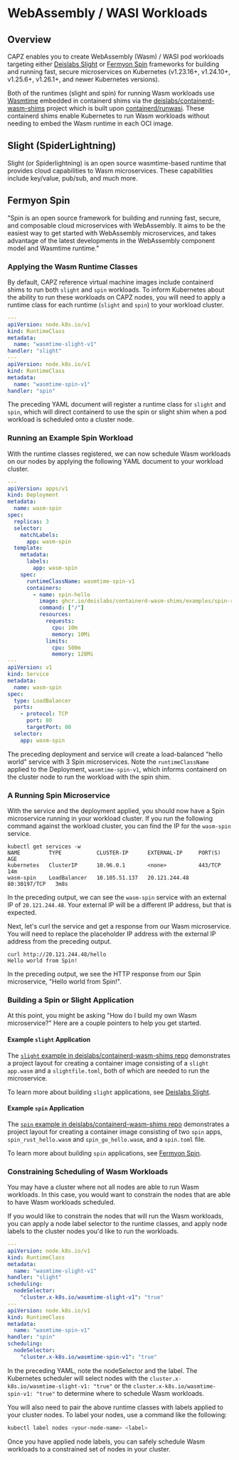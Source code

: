 # WebAssembly / WASI Workloads

## Overview

CAPZ enables you to create WebAssembly (Wasm) / WASI pod workloads targeting either [Deislabs Slight](https://github.com/deislabs/spiderlightning) or [Fermyon Spin](https://github.com/fermyon/spin) frameworks for building and running fast, secure microservices on Kubernetes (v1.23.16+, v1.24.10+, v1.25.6+, v1.26.1+, and newer Kubernetes versions).

Both of the runtimes (slight and spin) for running Wasm workloads use [Wasmtime](https://wasmtime.dev) embedded in containerd shims via the [deislabs/containerd-wasm-shims](https://github.com/deislabs/containerd-wasm-shims) project which is built upon [containerd/runwasi](https://github.com/containerd/runwasi). These containerd shims enable Kubernetes to run Wasm workloads without needing to embed the Wasm runtime in each OCI image. 

## Slight (SpiderLightning)
Slight (or Spiderlightning) is an open source wasmtime-based runtime that provides cloud capabilities to Wasm microservices. These capabilities include key/value, pub/sub, and much more.

## Fermyon Spin
"Spin is an open source framework for building and running fast, secure, and composable cloud microservices with WebAssembly. It aims to be the easiest way to get started with WebAssembly microservices, and takes advantage of the latest developments in the WebAssembly component model and Wasmtime runtime."

### Applying the Wasm Runtime Classes
By default, CAPZ reference virtual machine images include containerd shims to run both `slight` and `spin` workloads. To inform Kubernetes about the ability to run these workloads on CAPZ nodes, you will need to apply a runtime class for each runtime (`slight` and `spin`) to your workload cluster.

```yaml
---
apiVersion: node.k8s.io/v1
kind: RuntimeClass
metadata:
  name: "wasmtime-slight-v1"
handler: "slight"
---
apiVersion: node.k8s.io/v1
kind: RuntimeClass
metadata:
  name: "wasmtime-spin-v1"
handler: "spin"
```

The preceding YAML document will register a runtime class for `slight` and `spin`, which will direct containerd to use the spin or slight shim when a pod workload is scheduled onto a cluster node.

### Running an Example Spin Workload
With the runtime classes registered, we can now schedule Wasm workloads on our nodes by applying the following YAML document to your workload cluster.

```yaml
---
apiVersion: apps/v1
kind: Deployment
metadata:
  name: wasm-spin
spec:
  replicas: 3
  selector:
    matchLabels:
      app: wasm-spin
  template:
    metadata:
      labels:
        app: wasm-spin
    spec:
      runtimeClassName: wasmtime-spin-v1
      containers:
        - name: spin-hello
          image: ghcr.io/deislabs/containerd-wasm-shims/examples/spin-rust-hello:latest
          command: ["/"]
          resources:
            requests:
              cpu: 10m
              memory: 10Mi
            limits:
              cpu: 500m
              memory: 128Mi
---
apiVersion: v1
kind: Service
metadata:
  name: wasm-spin
spec:
  type: LoadBalancer
  ports:
    - protocol: TCP
      port: 80
      targetPort: 80
  selector:
    app: wasm-spin
```

The preceding deployment and service will create a load-balanced "hello world" service with 3 Spin microservices. Note the `runtimeClassName` applied to the Deployment, `wasmtime-spin-v1`, which informs containerd on the cluster node to run the workload with the spin shim.

### A Running Spin Microservice
With the service and the deployment applied, you should now have a Spin microservice running in your workload cluster. If you run the following command against the workload cluster, you can find the IP for the `wasm-spin` service.

```shell
kubectl get services -w
NAME         TYPE           CLUSTER-IP      EXTERNAL-IP     PORT(S)        AGE
kubernetes   ClusterIP      10.96.0.1       <none>          443/TCP        14m
wasm-spin    LoadBalancer   10.105.51.137   20.121.244.48   80:30197/TCP   3m8s
```

In the preceding output, we can see the `wasm-spin` service with an external IP of `20.121.244.48`. Your external IP will be a different IP address, but that is expected.

Next, let's curl the service and get a response from our Wasm microservice. You will need to replace the placeholder IP address with the external IP address from the preceding output.

```shell
curl http://20.121.244.48/hello
Hello world from Spin!
```

In the preceding output, we see the HTTP response from our Spin microservice, "Hello world from Spin!".

### Building a Spin or Slight Application
At this point, you might be asking "How do I build my own Wasm microservice?" Here are a couple pointers to help you get started.

#### Example `slight` Application
The [`slight` example in deislabs/containerd-wasm-shims repo](https://github.com/deislabs/containerd-wasm-shims/tree/ad323c4e773633630706cf1d354293dec90e61e6/images/slight) demonstrates a project layout for creating a container image consisting of a `slight` `app.wasm` and a `slightfile.toml`, both of which are needed to run the microservice.

To learn more about building `slight` applications, see [Deislabs Slight](https://github.com/deislabs/spiderlightning).

#### Example `spin` Application
The [`spin` example in deislabs/containerd-wasm-shims repo](https://github.com/deislabs/containerd-wasm-shims/tree/ad323c4e773633630706cf1d354293dec90e61e6/images/spin) demonstrates a project layout for creating a container image consisting of two `spin` apps, `spin_rust_hello.wasm` and `spin_go_hello.wasm`, and a `spin.toml` file.

To learn more about building `spin` applications, see [Fermyon Spin](https://github.com/fermyon/spin).

### Constraining Scheduling of Wasm Workloads
You may have a cluster where not all nodes are able to run Wasm workloads. In this case, you would want to constrain the nodes that are able to have Wasm workloads scheduled. 

If you would like to constrain the nodes that will run the Wasm workloads, you can apply a node label selector to the runtime classes, and apply node labels to the cluster nodes you'd like to run the workloads.

```yaml
---
apiVersion: node.k8s.io/v1
kind: RuntimeClass
metadata:
  name: "wasmtime-slight-v1"
handler: "slight"
scheduling:
  nodeSelector:
    "cluster.x-k8s.io/wasmtime-slight-v1": "true"
---
apiVersion: node.k8s.io/v1
kind: RuntimeClass
metadata:
  name: "wasmtime-spin-v1"
handler: "spin"
scheduling:
  nodeSelector:
    "cluster.x-k8s.io/wasmtime-spin-v1": "true"
```

In the preceding YAML, note the nodeSelector and the label. The Kubernetes scheduler will select nodes with the `cluster.x-k8s.io/wasmtime-slight-v1: "true"` or the `cluster.x-k8s.io/wasmtime-spin-v1: "true"` to determine where to schedule Wasm workloads.

You will also need to pair the above runtime classes with labels applied to your cluster nodes. To label your nodes, use a command like the following:

```bash
kubectl label nodes <your-node-name> <label>
```

Once you have applied node labels, you can safely schedule Wasm workloads to a constrained set of nodes in your cluster.
